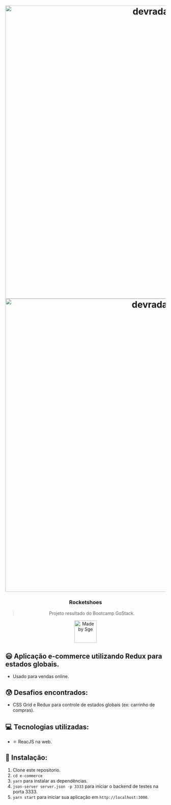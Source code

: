 <h1 align="center">
    <img alt="devradar1" src="https://i.imgur.com/6rXsjJ0.png" width="920" heigth="518" />
    <img alt="devradar2" src="https://i.imgur.com/1yfSSra.png" width="920" heigth="518" />
</h1>

<h3 align="center">
  Rocketshoes
</h3>

<blockquote align="center">Projeto resultado do Bootcamp GoStack.</blockquote>

<p align="center">
  <a href="http://sgeinformatica.com.br/">
    <img alt="Made by Sge" src="https://i.imgur.com/Dm7Xym9.png" width="70" heigth="20">
  </a>
</p>

## :smiley: Aplicação e-commerce utilizando Redux para estados globais.

- Usado para vendas online.

## :cold_sweat: Desafios encontrados:

- CSS Grid e Redux para controle de estados globais (ex: carrinho de compras).

## :computer: Tecnologias utilizadas:

- ⚛️ ReacJS na web.

## :dvd: Instalação:

1. Clone este repositorio.
2. `cd e-commerce`<br />
3. `yarn` para instalar as dependências.<br />
4. `json-server server.json -p 3333` para iniciar o backend de testes na porta 3333.<br />
5. `yarn start` para iniciar sua aplicação em `http://localhost:3000`.<br />
